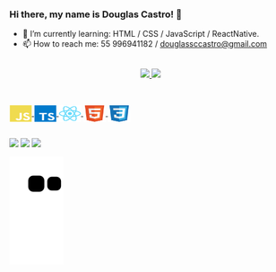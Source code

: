 ### Hi there, my name is Douglas Castro! 👋


- 🌱 I’m currently learning: HTML / CSS / JavaScript / ReactNative.
- 📫 How to reach me: 55 996941182 / douglassccastro@gmail.com 

##

<div align="center">
  <a href="https://github.com/DouglasCastro97">
  <img height="180em" src="https://github-readme-stats.vercel.app/api?username=DouglasCastro97&show_icons=true&theme=github_dark_all_commits=true&count_private=true"/>
  <img height="180em" src="https://github-readme-stats.vercel.app/api/top-langs/?username=DouglasCastro97&layout=compact&langs_count=7&theme=default_repocard"/>
</div>

##

<div style="display: inline_block"><br>
  <img align="center" alt="Douglas_Js" height="30" width="40" src="https://raw.githubusercontent.com/devicons/devicon/master/icons/javascript/javascript-plain.svg">
  <img align="center" alt="Douglas_Ts" height="30" width="40" src="https://raw.githubusercontent.com/devicons/devicon/master/icons/typescript/typescript-plain.svg">
  <img align="center" alt="Douglas_React" height="30" width="40" src="https://raw.githubusercontent.com/devicons/devicon/master/icons/react/react-original.svg">
  <img align="center" alt="Douglas_HTML" height="30" width="40" src="https://raw.githubusercontent.com/devicons/devicon/master/icons/html5/html5-original.svg">
  <img align="center" alt="Douglas_CSS" height="30" width="40" src="https://raw.githubusercontent.com/devicons/devicon/master/icons/css3/css3-original.svg">
</div>
  
  ##
 
<div> 
  <a href="https://www.instagram.com/douglas_s.c97/" target="_blank"><img src="https://img.shields.io/badge/-Instagram-%23E4405F?style=for-the-badge&logo=instagram&logoColor=white" target="_blank"></a>
  <a href = "mailto:douglassccastro@gmail.com"><img src="https://img.shields.io/badge/-Gmail-%23333?style=for-the-badge&logo=gmail&logoColor=white" target="_blank"></a>
  <a href="https://www.linkedin.com/in/douglas-castro-95652719b/" target="_blank"><img src="https://img.shields.io/badge/-LinkedIn-%230077B5?style=for-the-badge&logo=linkedin&logoColor=white" target="_blank"></a> 
  
  ![Snake animation](https://github.com/DouglasCastro97/DouglasCastro97/blob/output/github-contribution-grid-snake.svg)
 
</div>
